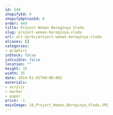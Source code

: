 ```yaml
---
id: 548
shopifyId: 0
shopifyOptionId: 0
order: 449
title: Project Woman Bereginya Vlada
slug: project-woman-bereginya-vlada
url: art-works/project-woman-bereginya-vlada
aliases: []
categories:
- graphics
inStock: false
isVisible: false
location: ""
height: 35
width: 35
date: 2014-01-01T00:00:00Z
materials:
- acrylic
- marker
- paper
price: -1
mainImage: 18_Project_Woman_Bereginya_Vlada.JPG
---
```

